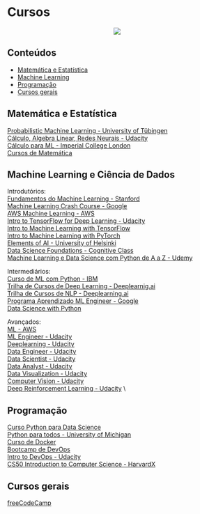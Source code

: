 # Cursos

<p align="center">
    <img src="https://media.giphy.com/media/SSirUu2TrV65ymCi4J/giphy.gif">
</p>

## Conteúdos
- [Matemática e Estatística](#matemática-e-estatística)
- [Machine Learning](#machine-learning-e-ciência-de-dados)
- [Programação](#programação)
- [Cursos gerais](#cursos-gerais)

## Matemática e Estatística

[Probabilistic Machine Learning -  University of Tübingen](https://uni-tuebingen.de/en/180804) \
[Cálculo, Algebra Linear, Redes Neurais - Udacity](https://www.udacity.com/course/ai-programming-python-nanodegree--nd089) \
[Cálculo para ML - Imperial College London](https://www.coursera.org/specializations/mathematics-machine-learning) \
[Cursos de Matemática](https://www.kdnuggets.com/2020/02/free-mathematics-courses-data-science-machine-learning.html) 

## Machine Learning e Ciência de Dados

Introdutórios: \
[Fundamentos do Machine Learning - Stanford](https://www.coursera.org/learn/machine-learning) \
[Machine Learning Crash Course - Google](https://developers.google.com/machine-learning/crash-course) \
[AWS Machine Learning - AWS](https://www.coursera.org/learn/aws-machine-learning) \
[Intro to TensorFlow for Deep Learning - Udacity](https://learndigital.withgoogle.com/digitalunlocked/course/intro-to-tensorflow-for-deep-learning) \
[Intro to Machine Learning with TensorFlow ](https://www.udacity.com/course/intro-to-machine-learning-with-tensorflow-nanodegree--nd230) \
[Intro to Machine Learning with PyTorch](https://www.udacity.com/course/intro-to-machine-learning-nanodegree--nd229) \
[Elements of AI - University of Helsinki](https://course.elementsofai.com/) \
[Data Science Foundations - Cognitive Class](https://cognitiveclass.ai/learn/data-science) \
[Machine Learning e Data Science com Python de A a Z - Udemy](https://www.udemy.com/course/machine-learning-e-data-science-com-python-y/) 

Intermediários: \
[Curso de ML com Python - IBM](https://www.coursera.org/learn/machine-learning-with-python) \
[Trilha de Cursos de Deep Learning - Deeplearnig.ai](https://www.coursera.org/specializations/deep-learning) \
[Trilha de Cursos de NLP - Deeplearning.ai](https://www.coursera.org/specializations/natural-language-processing) \
[Programa Aprendizado ML Engineer - Google](https://cloud.google.com/training/machinelearning-ai) \
[Data Science with Python](https://cognitiveclass.ai/learn/data-science-with-python)

Avançados: \
[ML - AWS](https://aws.amazon.com/pt/training/learning-paths/machine-learning/) \
[ML Engineer - Udacity](https://www.udacity.com/course/machine-learning-engineer-nanodegree--nd009t) \
[Deeplearning - Udacity](https://www.udacity.com/course/deep-learning-nanodegree--nd101) \
[Data Engineer - Udacity](https://www.udacity.com/course/data-engineer-nanodegree--nd027) \
[Data Scientist - Udacity](https://www.udacity.com/course/data-scientist-nanodegree--nd025) \
[Data Analyst - Udacity](https://www.udacity.com/course/data-analyst-nanodegree--nd002) \
[Data Visualization - Udacity](https://www.udacity.com/course/data-visualization-nanodegree--nd197) \
[Computer Vision - Udacity](https://www.udacity.com/course/computer-vision-nanodegree--nd891) \
[Deep Reinforcement Learning  - Udacity](https://www.udacity.com/course/deep-reinforcement-learning-nanodegree--nd893) \

## Programação 
[Curso Python para Data Science](https://www.udemy.com/course/python-coding/?LSNPUBID=vEdqAMR5F5s&ranEAID=vEdqAMR5F5s&ranMID=39197&ranSiteID=vEdqAMR5F5s-UGlTZ4PmihadJBUQgiZvUg) \
[Python para todos - University of Michigan](https://www.coursera.org/specializations/python) \
[Curso de Docker](https://www.udemy.com/course/docker-introducao-a-administracao-de-containers/) \
[Bootcamp de DevOps](https://www.udemy.com/course/devopsbootcamp/) \
[Intro to DevOps - Udacity](https://www.udacity.com/course/intro-to-devops--ud611) \
[CS50 Introduction to Computer Science - HarvardX](https://www.edx.org/course/cs50s-introduction-to-computer-science)

## Cursos gerais

[freeCodeCamp](https://www.freecodecamp.org/learn/)

